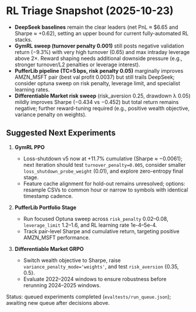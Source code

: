 # RL Triage Snapshot (2025-10-23)

- **DeepSeek baselines** remain the clear leaders (net PnL ≈ $6.65 and Sharpe ≈ +0.62), setting an upper bound for current fully-automated RL stacks.
- **GymRL sweep (turnover penalty 0.001)** still posts negative validation return (−9.3%) with very high turnover (0.65) and max intraday leverage above 2×. Reward shaping needs additional downside pressure (e.g., stronger turnover/L2 penalties or leverage interest).
- **PufferLib pipeline (TC=5 bps, risk penalty 0.05)** marginally improves AMZN_MSFT pair (best val profit 0.0037) but still trails DeepSeek; consider optuna sweep on risk penalty, leverage limit, and specialist learning rates.
- **Differentiable Market risk sweep** (risk_aversion 0.25, drawdown λ 0.05) mildly improves Sharpe (−0.434 vs −0.452) but total return remains negative; further reward-tuning required (e.g., positive wealth objective, variance penalty on weights).

## Suggested Next Experiments
1. **GymRL PPO**  
   - Loss-shutdown v5 now at +11.7% cumulative (Sharpe ≈ −0.0061); next iteration should test `turnover_penalty=0.005`, consider smaller `loss_shutdown_probe_weight` (0.01), and explore zero-entropy final stage.  
   - Feature cache alignment for hold-out remains unresolved; options: resample CSVs to common hour or narrow to symbols with identical timestamp cadence.

2. **PufferLib Portfolio Stage**  
   - Run focused Optuna sweep across `risk_penalty` 0.02–0.08, `leverage_limit` 1.2–1.6, and RL learning rate 1e-4–5e-4.  
   - Track pair-level Sharpe and cumulative return, targeting positive AMZN_MSFT performance.

3. **Differentiable Market GRPO**  
   - Switch wealth objective to Sharpe, raise `variance_penalty_mode='weights'`, and test `risk_aversion` {0.35, 0.5}.  
   - Evaluate 2022–2024 windows to ensure robustness before rerunning 2024–2025 windows.

Status: queued experiments completed (`evaltests/run_queue.json`); awaiting new queue after decisions above.
